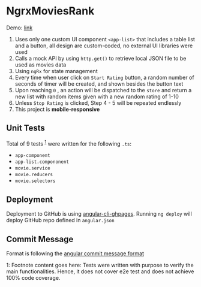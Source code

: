 # NgrxMoviesRank
Demo: [link](https://kyleleow.github.io/ngrx-movies-rank/)
1. Uses only one custom UI component `<app-list>` that includes a table list and a button, all design are custom-coded, no external UI libraries were used
2. Calls a mock API by using `http.get()` to retrieve local JSON file to be used as movies data
3. Using `ngRx` for state management
4. Every time when user click on `Start Rating` button, a random number of seconds of timer will be created, and shown besides the button text
5. Upon reaching `0` , an action will be dispatched to the `store` and return a new list with random items given with a new random rating of 1-10
6. Unless `Stop Rating` is clicked, Step 4 - 5 will be repeated endlessly
7. This project is **mobile-responsive**

## Unit Tests
Total of 9 tests <sup>[1](#myfootnote1)</sup> were written for the following `.ts`:
- `app-component`
- `app-list.compononent`
- `movie.service`
- `movie.reducers`
- `movie.selectors`

## Deployment
Deployment to GitHub is using [angular-cli-ghpages](https://github.com/angular-schule/angular-cli-ghpages).
Running `ng deploy` will deploy GitHub repo defined in `angular.json`

## Commit Message
Format is following the [angular commit message format](https://github.com/angular/angular/blob/master/CONTRIBUTING.md)


<a name="myfootnote1">1</a>: Footnote content goes here: Tests were written with purpose to verify the main functionalities. Hence, it does not cover e2e test and does not achieve 100% code coverage.
